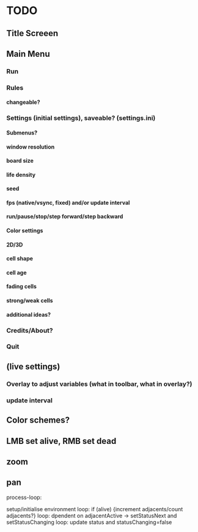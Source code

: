 # TODO
## Title Screeen
## Main Menu
### Run
### Rules
#### changeable?
### Settings (initial settings), saveable? (settings.ini)
#### Submenus?
#### window resolution
#### board size
#### life density
#### seed
#### fps (native/vsync, fixed) and/or update interval
#### run/pause/stop/step forward/step backward
#### Color settings
#### 2D/3D
#### cell shape
#### cell age
#### fading cells
#### strong/weak cells
#### additional ideas?
### Credits/About?
### Quit
## (live settings)
### Overlay to adjust variables (what in toolbar, what in overlay?)
### update interval
## Color schemes?
## LMB set alive, RMB set dead
## zoom
## pan

process-loop:

setup/initialise environment
loop: if (alive) {increment adjacents/count adjacents?}
loop: dpendent on adjacentActive -> setStatusNext and setStatusChanging
loop: update status and statusChanging=false